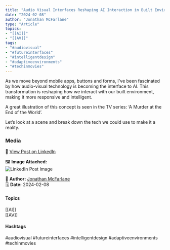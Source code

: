 ```yaml
---
title: "Audio Visual Interfaces Reshaping AI Interaction in Built Environments"  
date: "2024-02-08"  
author: "Jonathan McFarlane"  
type: "Article"  
topics:  
- "[[AI]]"  
- "[[AV]]"   
tags:  
- "#audiovisual"  
- "#futureinterfaces"  
- "#intelligentdesign"  
- "#adaptiveenvironments"  
- "#techinmovies" 
---
```

As we move beyond mobile apps, buttons and forms, I've been fascinated by how audio-visual technology is becoming the interface to AI. This transformation is reshaping how we interact with our built environment, making it more responsive and intelligent.

A great illustration of this concept is seen in the TV series: ‘A Murder at the End of the World’.

Let’s look at a scene and break down the tech we could use to make it a reality.

### Media

🔗 [View Post on LinkedIn](https://www.linkedin.com/feed/update/urn:li:activity:7161212385611972609)  
  
🖼 **Image Attached:**  
![LinkedIn Post Image](https://media.licdn.com/dms/image/v2/D5612AQEzn8hw24eptA/article-cover_image-shrink_423_752/article-cover_image-shrink_423_752/0/1707278129725?e=1747267200&v=beta&t=bzdYnDA0f1Xq7TRDrPZix2p3UMjQW4ID4ORC6lDLMSQ)  
  
👤 **Author:** [Jonathan McFarlane](https://www.linkedin.com/in/jonathanmcfarlane/)  
🗓️ **Date:** 2024-02-08

#### Topics

[[AI]]  
[[AV]]  

#### Hashtags

#audiovisual #futureinterfaces #intelligentdesign #adaptiveenvironments #techinmovies